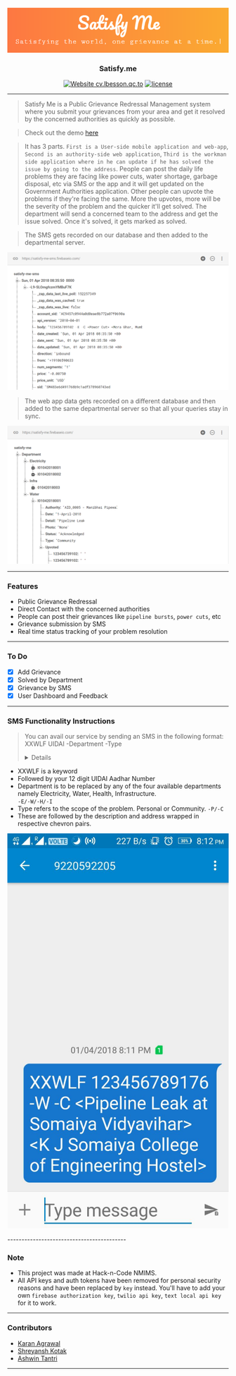 <p align="center">
  <a href="" rel="noopener">
 <img src="./assets/satisfy-me.PNG"></a>
</p>

<h3 align="center">Satisfy.me</h3>

<div align="center">

[![Website cv.lbesson.qc.to](https://img.shields.io/website-up-down-green-red/http/cv.lbesson.qc.to.svg)](http://karanagrawal.me/Satisfy.me)
[![license](https://img.shields.io/github/license/nhnent/tui.editor.svg)](https://github.com/karan28598/Satisfy.me/blob/master/LICENSE)

</div>

------------------------------------------

>Satisfy Me is a Public Grievance Redressal Management system where you submit your grievances from your area and get it resolved by the concerned authorities as quickly as possible.

>Check out the demo [here](https://drive.google.com/drive/folders/1h_iS-qyv2xd4fbd3du-nHF0qu0-XWX-3?usp=sharing)

>It has 3 parts. `First is a User-side mobile application and web-app`, `Second is an authority-side web application`, `Third is the workman side application where in he can update if he has solved the issue by going to the address`. People can post the daily life problems they are facing like power cuts, water shortage, garbage disposal, etc via SMS or the app and it will get updated on the Government Authorities application. Other people can upvote the problems if they're facing the same. More the upvotes, more will be the severity of the problem and the quicker it'll get solved. The department will send a concerned team to the address and get the issue solved. Once it's solved, it gets marked as solved.

> The SMS gets recorded on our database and then added to the departmental server.
<p align="center">
  <a href="" rel="noopener">
 <img src="./assets/sms.PNG"></a>
</p>

> The web app data gets recorded on a different database and then added to the same departmental server so that all your queries stay in sync.
<p align="center">
  <a href="" rel="noopener">
 <img src="./assets/database.PNG"></a>
</p>

------------------------------------------

### Features

- Public Grievance Redressal
- Direct Contact with the concerned authorities
- People can post their grievances like `pipeline bursts`, `power cuts`, etc
- Grievance submission by SMS
- Real time status tracking of your problem resolution

------------------------------------------

### To Do

- [x] Add Grievance
- [x] Solved by Department
- [x] Grievance by SMS
- [x] User Dashboard and Feedback

------------------------------------------

### SMS Functionality Instructions

> You can avail our service by sending an SMS in the following format:<br>
> XXWLF UIDAI -Department -Type <Details> <Address>
- XXWLF is a keyword
- Followed by your 12 digit UIDAI Aadhar Number
- Department is to be replaced by any of the four available departments namely Electricity, Water, Health, Infrastructure.<br> `-E/-W/-H/-I`
- Type refers to the scope of the problem. Personal or Community. `-P/-C`
- These are followed by the description and address wrapped in respective chevron pairs.
<p align="center">
  <a href="" rel="noopener">
 <img src="./assets/mobile.jpeg"></a>
</p>
------------------------------------------

### Note

- This project was made at Hack-n-Code NMIMS.
- All API keys and auth tokens have been removed for personal security reasons and have been replaced by `key` instead. You'll have to add your own `firebase authorization key`, `twilio api key`, `text local api key` for it to work.

------------------------------------------

### Contributors

- [Karan Agrawal](https://github.com/karan28598)
- [Shreyansh Kotak](https://github.com/shreyanshkotak)
- [Ashwin Tantri](https://github.com/ashwintantri)

------------------------------------------